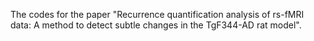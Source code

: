 The codes for the paper "Recurrence quantification analysis of rs-fMRI data: A method to detect subtle changes in the TgF344-AD rat model".
